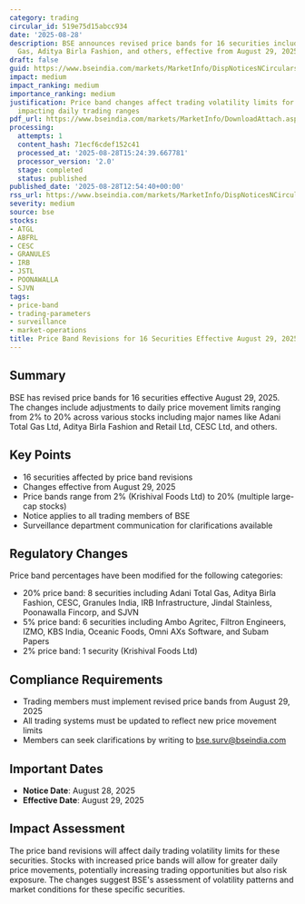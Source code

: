 ```yaml
---
category: trading
circular_id: 519e75d15abcc934
date: '2025-08-28'
description: BSE announces revised price bands for 16 securities including Adani Total
  Gas, Aditya Birla Fashion, and others, effective from August 29, 2025.
draft: false
guid: https://www.bseindia.com/markets/MarketInfo/DispNoticesNCirculars.aspx?Noticeid={0FEC9155-101E-4FA1-A29C-E9D4F3952CF1}&noticeno=20250828-49&dt=08/28/2025&icount=49&totcount=58&flag=0
impact: medium
impact_ranking: medium
importance_ranking: medium
justification: Price band changes affect trading volatility limits for multiple securities,
  impacting daily trading ranges
pdf_url: https://www.bseindia.com/markets/MarketInfo/DownloadAttach.aspx?id=20250828-49&attachedId=
processing:
  attempts: 1
  content_hash: 71ecf6cdef152c41
  processed_at: '2025-08-28T15:24:39.667781'
  processor_version: '2.0'
  stage: completed
  status: published
published_date: '2025-08-28T12:54:40+00:00'
rss_url: https://www.bseindia.com/markets/MarketInfo/DispNoticesNCirculars.aspx?Noticeid={0FEC9155-101E-4FA1-A29C-E9D4F3952CF1}&noticeno=20250828-49&dt=08/28/2025&icount=49&totcount=58&flag=0
severity: medium
source: bse
stocks:
- ATGL
- ABFRL
- CESC
- GRANULES
- IRB
- JSTL
- POONAWALLA
- SJVN
tags:
- price-band
- trading-parameters
- surveillance
- market-operations
title: Price Band Revisions for 16 Securities Effective August 29, 2025
---
```


## Summary

BSE has revised price bands for 16 securities effective August 29, 2025. The changes include adjustments to daily price movement limits ranging from 2% to 20% across various stocks including major names like Adani Total Gas Ltd, Aditya Birla Fashion and Retail Ltd, CESC Ltd, and others.

## Key Points

- 16 securities affected by price band revisions
- Changes effective from August 29, 2025
- Price bands range from 2% (Krishival Foods Ltd) to 20% (multiple large-cap stocks)
- Notice applies to all trading members of BSE
- Surveillance department communication for clarifications available

## Regulatory Changes

Price band percentages have been modified for the following categories:
- 20% price band: 8 securities including Adani Total Gas, Aditya Birla Fashion, CESC, Granules India, IRB Infrastructure, Jindal Stainless, Poonawalla Fincorp, and SJVN
- 5% price band: 6 securities including Ambo Agritec, Filtron Engineers, IZMO, KBS India, Oceanic Foods, Omni AXs Software, and Subam Papers
- 2% price band: 1 security (Krishival Foods Ltd)

## Compliance Requirements

- Trading members must implement revised price bands from August 29, 2025
- All trading systems must be updated to reflect new price movement limits
- Members can seek clarifications by writing to bse.surv@bseindia.com

## Important Dates

- **Notice Date**: August 28, 2025
- **Effective Date**: August 29, 2025

## Impact Assessment

The price band revisions will affect daily trading volatility limits for these securities. Stocks with increased price bands will allow for greater daily price movements, potentially increasing trading opportunities but also risk exposure. The changes suggest BSE's assessment of volatility patterns and market conditions for these specific securities.